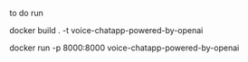 to do run 

docker build . -t voice-chatapp-powered-by-openai

docker run -p 8000:8000 voice-chatapp-powered-by-openai
